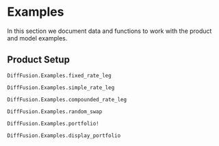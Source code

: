 # Examples

In this section we document data and functions to work with the product and model examples.

## Product Setup


```@docs
DiffFusion.Examples.fixed_rate_leg
```

```@docs
DiffFusion.Examples.simple_rate_leg
```

```@docs
DiffFusion.Examples.compounded_rate_leg
```

```@docs
DiffFusion.Examples.random_swap
```

```@docs
DiffFusion.Examples.portfolio!
```

```@docs
DiffFusion.Examples.display_portfolio
```
